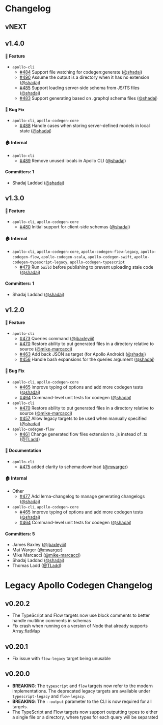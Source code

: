 # Changelog
## vNEXT

## v1.4.0
#### :rocket: Feature
* `apollo-cli`
  * [#484](https://github.com/apollographql/apollo-cli/pull/484) Support file watching for codegen:generate ([@shadaj](https://github.com/shadaj))
  * [#490](https://github.com/apollographql/apollo-cli/pull/490) Assume the output is a directory when it has no extension ([@shadaj](https://github.com/shadaj))
  * [#485](https://github.com/apollographql/apollo-cli/pull/485) Support loading server-side schema from JS/TS files ([@shadaj](https://github.com/shadaj))
  * [#483](https://github.com/apollographql/apollo-cli/pull/483) Support generating based on .graphql schema files ([@shadaj](https://github.com/shadaj))

#### :bug: Bug Fix
* `apollo-cli`, `apollo-codegen-core`
  * [#488](https://github.com/apollographql/apollo-cli/pull/488)  Handle cases when storing server-defined models in local state ([@shadaj](https://github.com/shadaj))

#### :house: Internal
* `apollo-cli`
  * [#489](https://github.com/apollographql/apollo-cli/pull/489) Remove unused locals in Apollo CLI ([@shadaj](https://github.com/shadaj))

#### Committers: 1
- Shadaj Laddad ([@shadaj](https://github.com/shadaj))

## v1.3.0
#### :rocket: Feature
* `apollo-cli`, `apollo-codegen-core`
  * [#480](https://github.com/apollographql/apollo-cli/pull/480) Initial support for client-side schemas ([@shadaj](https://github.com/shadaj))

#### :house: Internal
* `apollo-cli`, `apollo-codegen-core`, `apollo-codegen-flow-legacy`, `apollo-codegen-flow`, `apollo-codegen-scala`, `apollo-codegen-swift`, `apollo-codegen-typescript-legacy`, `apollo-codegen-typescript`
  * [#479](https://github.com/apollographql/apollo-cli/pull/479) Run `build` before publishing to prevent uploading stale code ([@shadaj](https://github.com/shadaj))

#### Committers: 1
- Shadaj Laddad ([@shadaj](https://github.com/shadaj))

## v1.2.0
#### :rocket: Feature
* `apollo-cli`
  * [#473](https://github.com/apollographql/apollo-cli/pull/473) Queries command ([@jbaxleyiii](https://github.com/jbaxleyiii))
  * [#470](https://github.com/apollographql/apollo-cli/pull/470) Restore ability to put generated files in a directory relative to source ([@mike-marcacci](https://github.com/mike-marcacci))
  * [#463](https://github.com/apollographql/apollo-cli/pull/463) Add back JSON as target (for Apollo Android) ([@shadaj](https://github.com/shadaj))
  * [#456](https://github.com/apollographql/apollo-cli/pull/456) Handle bash expansions for the queries argument ([@shadaj](https://github.com/shadaj))

#### :bug: Bug Fix
* `apollo-cli`, `apollo-codegen-core`
  * [#465](https://github.com/apollographql/apollo-cli/pull/465) Improve typing of options and add more codegen tests ([@shadaj](https://github.com/shadaj))
  * [#464](https://github.com/apollographql/apollo-cli/pull/464) Command-level unit tests for codegen ([@shadaj](https://github.com/shadaj))
* `apollo-cli`
  * [#470](https://github.com/apollographql/apollo-cli/pull/470) Restore ability to put generated files in a directory relative to source ([@mike-marcacci](https://github.com/mike-marcacci))
  * [#457](https://github.com/apollographql/apollo-cli/pull/457) Allow legacy targets to be used when manually specified ([@shadaj](https://github.com/shadaj))
* `apollo-codegen-flow`
  * [#461](https://github.com/apollographql/apollo-cli/pull/461) Change generated flow files extension to .js instead of .ts ([@TLadd](https://github.com/TLadd))

#### :memo: Documentation
* `apollo-cli`
  * [#475](https://github.com/apollographql/apollo-cli/pull/475) added clarity to schema:download ([@mwarger](https://github.com/mwarger))

#### :house: Internal
* Other
  * [#477](https://github.com/apollographql/apollo-cli/pull/477) Add lerna-changelog to manage generating changelogs ([@shadaj](https://github.com/shadaj))
* `apollo-cli`, `apollo-codegen-core`
  * [#465](https://github.com/apollographql/apollo-cli/pull/465) Improve typing of options and add more codegen tests ([@shadaj](https://github.com/shadaj))
  * [#464](https://github.com/apollographql/apollo-cli/pull/464) Command-level unit tests for codegen ([@shadaj](https://github.com/shadaj))

#### Committers: 5
- James Baxley ([@jbaxleyiii](https://github.com/jbaxleyiii))
- Mat Warger ([@mwarger](https://github.com/mwarger))
- Mike Marcacci ([@mike-marcacci](https://github.com/mike-marcacci))
- Shadaj Laddad ([@shadaj](https://github.com/shadaj))
- Thomas Ladd ([@TLadd](https://github.com/TLadd))

# Legacy Apollo Codegen Changelog
## v0.20.2
+ The TypeScript and Flow targets now use block comments to better handle multiline comments in schemas
+ Fix crash when running on a version of Node that already supports Array.flatMap

## v0.20.1
+ Fix issue with `flow-legacy` target being unusable

## v0.20.0
+ **BREAKING**: The `typescript` and `flow` targets now refer to the modern implementations. The deprecated legacy targets are available under `typescript-legacy` and `flow-legacy`.
+ **BREAKING**: The `--output` parameter to the CLI is now required for all targets.
+ The TypeScript and Flow targets now support outputting types to either a single file or a directory, where types for each query will be separated

